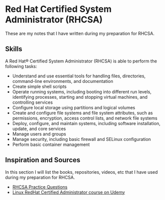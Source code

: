 # Red Hat Certified System Administrator (RHCSA)

These are my notes that I have written during my preparation for RHCSA. 

## Skills

A Red Hat® Certified System Administrator (RHCSA) is able to perform the following tasks:

* Understand and use essential tools for handling files, directories, command-line environments, and documentation
* Create simple shell scripts
* Operate running systems, including booting into different run levels, identifying processes, starting and stopping virtual machines, and controlling services
* Configure local storage using partitions and logical volumes
* Create and configure file systems and file system attributes, such as permissions, encryption, access control lists, and network file systems
* Deploy, configure, and maintain systems, including software installation, update, and core services
* Manage users and groups
* Manage security, including basic firewall and SELinux configuration
* Perform basic container management 

## Inspiration and Sources

In this section I will list the books, repositories, videos, etc that I have used during my preparation for RHCSA. 

* [RHCSA Practice Questions](https://github.com/chlebik/rhcsa-practice-questions/tree/master/questions)
* [Linux RedHat Certified Administrator course on Udemy](https://axiell.udemy.com/course/unofficial-linux-redhat-certified-system-administrator-rhcsa-8/)

